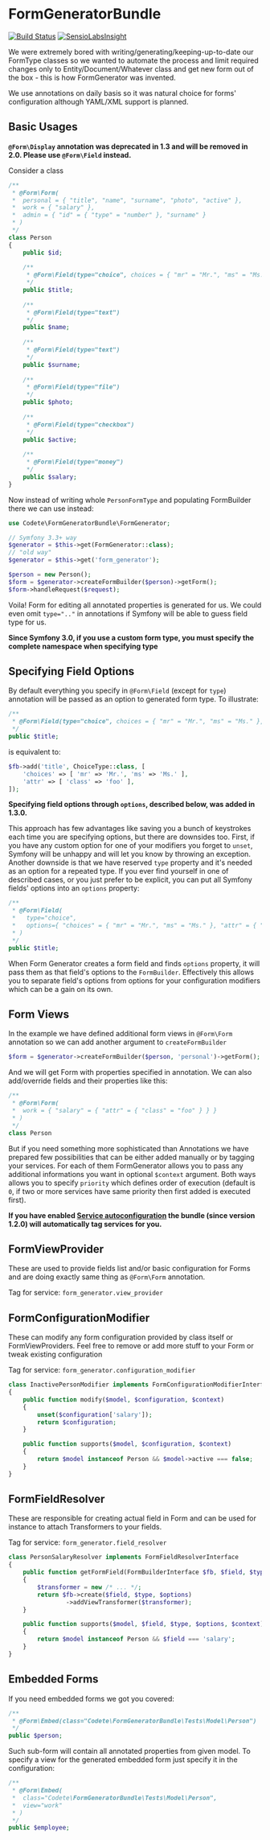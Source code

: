 FormGeneratorBundle
===================

[![Build Status](https://travis-ci.org/codete/FormGeneratorBundle.svg?branch=master)](https://travis-ci.org/codete/FormGeneratorBundle)
[![SensioLabsInsight](https://insight.sensiolabs.com/projects/8893e0c9-ed68-498e-aa86-63320ac43a62/mini.png)](https://insight.sensiolabs.com/projects/8893e0c9-ed68-498e-aa86-63320ac43a62)

We were extremely bored with writing/generating/keeping-up-to-date
our FormType classes so we wanted to automate the process and limit
required changes only to Entity/Document/Whatever class and get new
form out of the box - this is how FormGenerator was invented.

We use annotations on daily basis so it was natural choice for 
forms' configuration although YAML/XML support is planned.

Basic Usages
------------

**`@Form\Display` annotation was deprecated in 1.3 and will be removed
in 2.0. Please use `@Form\Field` instead.**

Consider a class

``` php
/**
 * @Form\Form(
 *  personal = { "title", "name", "surname", "photo", "active" },
 *  work = { "salary" },
 *  admin = { "id" = { "type" = "number" }, "surname" }
 * )
 */
class Person
{
    public $id;
    
    /**
     * @Form\Field(type="choice", choices = { "mr" = "Mr.", "ms" = "Ms." })
     */
    public $title;
    
    /**
     * @Form\Field(type="text")
     */
    public $name;
    
    /**
     * @Form\Field(type="text")
     */
    public $surname;
    
    /**
     * @Form\Field(type="file")
     */
    public $photo;
    
    /**
     * @Form\Field(type="checkbox")
     */
    public $active;
    
    /**
     * @Form\Field(type="money")
     */
    public $salary;
}
```

Now instead of writing whole ``PersonFormType`` and populating
FormBuilder there we can use instead:

``` php
use Codete\FormGeneratorBundle\FormGenerator;

// Symfony 3.3+ way
$generator = $this->get(FormGenerator::class);
// "old way"
$generator = $this->get('form_generator');

$person = new Person();
$form = $generator->createFormBuilder($person)->getForm();
$form->handleRequest($request);
```

Voila! Form for editing all annotated properties is generated for us.
We could even omit ``type=".."`` in annotations if Symfony will be
able to guess field type for us.

**Since Symfony 3.0, if you use a custom form type, you must specify the complete
namespace when specifying type**

Specifying Field Options
------------------------

By default everything you specify in `@Form\Field` (except for `type`) annotation
will be passed as an option to generated form type. To illustrate:

```php
/**
 * @Form\Field(type="choice", choices = { "mr" = "Mr.", "ms" = "Ms." }, "attr" = { "class" = "foo" })
 */
public $title;
```

is equivalent to:

```php
$fb->add('title', ChoiceType::class, [
    'choices' => [ 'mr' => 'Mr.', 'ms' => 'Ms.' ],
    'attr' => [ 'class' => 'foo' ],
]);
```

**Specifying field options through `options`, described below, was added in 1.3.0.**

This approach has few advantages like saving you a bunch of keystrokes each time you
are specifying options, but there are downsides too. First, if you have any custom
option for one of your modifiers you forget to `unset`, Symfony will be unhappy and
will let you know by throwing an exception. Another downside is that we have reserved
`type` property and it's needed as an option for a repeated type. If you ever find
yourself in one of described cases, or you just prefer to be explicit, you can put
all Symfony fields' options into an `options` property:

```php
/**
 * @Form\Field(
 *   type="choice",
 *   options={ "choices" = { "mr" = "Mr.", "ms" = "Ms." }, "attr" = { "class" = "foo" } }
 * )
 */
public $title;
```

When Form Generator creates a form field and finds `options` property, it will pass
them as that field's options to the `FormBuilder`. Effectively this allows you to
separate field's options from options for your configuration modifiers which can be
a gain on its own.

Form Views
----------

In the example we have defined additional form views in ``@Form\Form``
annotation so we can add another argument to ``createFormBuilder``

``` php
$form = $generator->createFormBuilder($person, 'personal')->getForm();
```

And we will get Form with properties specified in annotation. We can 
also add/override fields and their properties like this:

``` php
/**
 * @Form\Form(
 *  work = { "salary" = { "attr" = { "class" = "foo" } } }
 * )
 */
class Person
```

But if you need something more sophisticated than Annotations we 
have prepared few possibilities that can be either added manually
or by tagging your services. For each of them FormGenerator allows 
you to pass any additional informations you want in optional 
``$context`` argument. Both ways allows you to specify `priority`
which defines order of execution (default is `0`, if two or more
services have same priority then first added is executed first).

**If you have enabled [Service autoconfiguration](http://symfony.com/blog/new-in-symfony-3-3-service-autoconfiguration)
the bundle (since version 1.2.0) will automatically tag services for you.**

FormViewProvider
----------------

These are used to provide fields list and/or basic configuration
for Forms and are doing exactly same thing as ``@Form\Form``
annotation.

Tag for service: ``form_generator.view_provider``

FormConfigurationModifier
-------------------------

These can modify any form configuration provided by class
itself or FormViewProviders. Feel free to remove or add more
stuff to your Form or tweak existing configuration

Tag for service: ``form_generator.configuration_modifier``

``` php
class InactivePersonModifier implements FormConfigurationModifierInterface
{
    public function modify($model, $configuration, $context) 
    {
        unset($configuration['salary']);
        return $configuration;
    }

    public function supports($model, $configuration, $context) 
    {
        return $model instanceof Person && $model->active === false;
    }
}
```

FormFieldResolver
-----------------

These are responsible for creating actual field in Form and can
be used for instance to attach Transformers to your fields.

Tag for service: ``form_generator.field_resolver``

``` php
class PersonSalaryResolver implements FormFieldResolverInterface
{
    public function getFormField(FormBuilderInterface $fb, $field, $type, $options, $context) 
    {
        $transformer = new /* ... */;
        return $fb->create($field, $type, $options)
                ->addViewTransformer($transformer);
    }

    public function supports($model, $field, $type, $options, $context) 
    {
        return $model instanceof Person && $field === 'salary';
    }
}
```

Embedded Forms
--------------

If you need embedded forms we got you covered:

``` php
/**
 * @Form\Embed(class="Codete\FormGeneratorBundle\Tests\Model\Person")
 */
public $person;
```

Such sub-form will contain all annotated properties from given model.
To specify a view for the generated embedded form just specify it in
the configuration:

``` php
/**
 * @Form\Embed(
 *  class="Codete\FormGeneratorBundle\Tests\Model\Person",
 *  view="work"
 * )
 */
public $employee;
```

